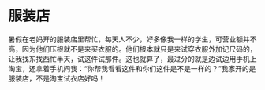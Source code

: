# 服装店

暑假在老妈开的服装店里帮忙，每天人不少，好多像我一样的学生，可营业额并不高，因为他们压根就不是来买衣服的。他们根本就只是来试穿衣服外加记尺码的，让我找东找西忙半天，试这件试那件。这也就算了，最过分的就是边试边用手机上淘宝，还拿着手机问我：“你帮我看看这件和你们这件是不是一样的？”我家开的是服装店，不是淘宝试衣店好吗！